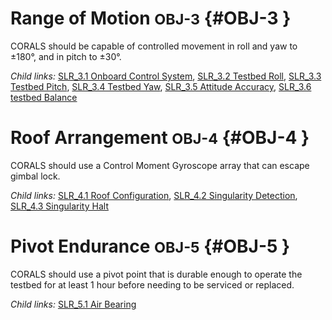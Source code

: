 # Range of Motion <small>OBJ-3</small> {#OBJ-3 }

CORALS should be capable of controlled movement in roll and yaw to ±180°, and in pitch to ±30°.

*Child links:* [SLR_3.1 Onboard Control System](SLR_3.html#SLR_3.1), [SLR_3.2 Testbed Roll](SLR_3.html#SLR_3.2), [SLR_3.3 Testbed Pitch](SLR_3.html#SLR_3.3), [SLR_3.4 Testbed Yaw](SLR_3.html#SLR_3.4), [SLR_3.5 Attitude Accuracy](SLR_3.html#SLR_3.5), [SLR_3.6 testbed Balance](SLR_3.html#SLR_3.6)

# Roof Arrangement <small>OBJ-4</small> {#OBJ-4 }

CORALS should use a Control Moment Gyroscope array that can escape gimbal lock.

*Child links:* [SLR_4.1 Roof Configuration](SLR_4.html#SLR_4.1), [SLR_4.2 Singularity Detection](SLR_4.html#SLR_4.2), [SLR_4.3 Singularity Halt](SLR_4.html#SLR_4.3)

# Pivot Endurance <small>OBJ-5</small> {#OBJ-5 }

CORALS should use a pivot point that is durable enough to operate the testbed for at least 1 hour before needing to be serviced or replaced.

*Child links:* [SLR_5.1 Air Bearing](SLR_5.html#SLR_5.1)

